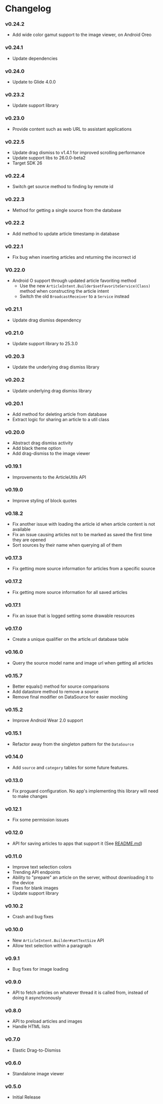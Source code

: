 # Changelog

### v0.24.2
- Add wide color gamut support to the image viewer, on Android Oreo

### v0.24.1
- Update dependencies

### v0.24.0
- Update to Glide 4.0.0

### v0.23.2
- Update support library

### v0.23.0
- Provide content such as web URL to assistant applications

### v0.22.5
- Update drag dismiss to v1.4.1 for improved scrolling performance
- Update support libs to 26.0.0-beta2
- Target SDK 26

### v0.22.4
- Switch get source method to finding by remote id

### v0.22.3
- Method for getting a single source from the database

### v0.22.2
- Add method to update article timestamp in database

### v0.22.1
- Fix bug when inserting articles and returning the incorrect id

### V0.22.0
- Android O support through updated article favoriting method
    - Use the new `ArticleIntent.Builder$setFavoriteService(Class)` method when constructing the article intent
    - Switch the old `BroadcastReceiver` to a `Service` instead

### v0.21.1
- Update drag dismiss dependency

### v0.21.0
- Update support library to 25.3.0

### v0.20.3
- Update the underlying drag dismiss library

### v0.20.2
- Update underlying drag dismiss library

### v0.20.1
- Add method for deleting article from database
- Extract logic for sharing an article to a util class

### v0.20.0
- Abstract drag dismiss activity
- Add black theme option
- Add drag-dismiss to the image viewer

### v0.19.1
- Improvements to the ArticleUtils API

### v0.19.0
- Improve styling of block quotes

### v0.18.2
- Fix another issue with loading the article id when article content is not available
- Fix an issue causing articles not to be marked as saved the first time they are opened
- Sort sources by their name when querying all of them

### v0.17.3
- Fix getting more source information for articles from a specific source

### v0.17.2
- Fix getting more source information for all saved articles

### v0.17.1
- Fix an issue that is logged setting some drawable resources

### v0.17.0
- Create a unique qualifier on the article.url database table

### v0.16.0
- Query the source model name and image url when getting all articles

### v0.15.7
- Better equals() method for source comparisons
- Add datastore method to remove a source
- Remove final modifier on DataSource for easier mocking

### v0.15.2
- Improve Android Wear 2.0 support

### v0.15.1
- Refactor away from the singleton pattern for the `DataSource`

### v0.14.0
- Add `source` and `category` tables for some future features.

### v0.13.0
- Fix proguard configuration. No app's implementing this library will need to make changes

### v0.12.1
- Fix some permission issues

### v0.12.0
- API for saving articles to apps that support it (See [README.md](README.md))

### v0.11.0
- Improve text selection colors
- Trending API endpoints
- Ability to "prepare" an article on the server, without downloading it to the device
- Fixes for blank images
- Update support library

### v0.10.2
- Crash and bug fixes

### v0.10.0
- New `ArticleIntent.Builder#setTextSize` API
- Allow text selection within a paragraph

### v0.9.1
- Bug fixes for image loading

### v0.9.0
- API to fetch articles on whatever thread it is called from, instead of doing it asynchronously

### v0.8.0
- API to preload articles and images
- Handle HTML lists

### v0.7.0
- Elastic Drag-to-Dismiss

### v0.6.0
- Standalone image viewer

### v0.5.0
- Initial Release
